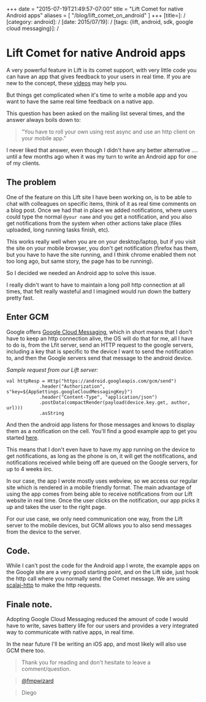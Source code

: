 +++
date = "2015-07-19T21:49:57-07:00"
title = "Lift Comet for native Android apps"
aliases = [
	"/blog/lift_comet_on_android"
]
+++
[title=]: /
[category: android]: /
[date: 2015/07/19]: /
[tags: {lift, android, sdk, google cloud messaging}]: /

# Lift Comet for native Android apps

A very powerful feature in Lift is its comet support, with very little code you can have an app that gives feedback to your users in real time. If you are new to the concept, these [videos](http://blog.fmpwizard.com/blog/comet-actors-presentation) may help you.

But things get complicated when it's time to write a mobile app and you want to have the same real time feedback on a native app.

This question has been asked on the mailing list several times, and the answer always boils down to:


>"You have to roll your own using rest async and use an http client on your mobile app."

I never liked that answer, even though I didn't have any better alternative .... until a few months ago when it was my turn to write an Android app for one of my clients.

## The problem

One of the feature on this Lift site I have been working on, is to be able to chat with colleagues on specific items, think of it as real time comments on a blog post. Once we had that in place we added notifications, where users could type the normal `@your name` and you get a notification, and you also get notifications from the system when other actions take place (files uploaded, long running tasks finish, etc).

This works really well when you are on your desktop/laptop, but if you visit the site on your mobile browser, you don't get notification (firefox has them, but you have to have the site running, and I think chrome enabled them not too long ago, but same story, the page has to be running).

So I decided we needed an Android app to solve this issue.

I really didn't want to have to maintain a long poll http connection at all times, that felt really wasteful and I imagined would run down the battery pretty fast.

## Enter GCM

Google offers [Google Cloud Messaging](https://developers.google.com/cloud-messaging/), which in short means that I don't have to keep an http connection alive, the OS will do that for me, all I have to do is, from the Lfit server, send an HTTP request to the google servers, including a key that is specific to the device I want to send the notification to, and then the Google servers send that message to the android device.


*Sample request from our Lift server:*
```
val httpResp = Http("https://android.googleapis.com/gcm/send")
            .header("Authorization", s"key=${AppSettings.googleCloudMessagingKey}")
            .header("Content-Type", "application/json")
            .postData(compactRender(payload(device.key.get, author, url)))
            .asString

```

And then the android app listens for those messages and knows to display them as a notification on the cell. You'll find a good example app to get you started [here](https://developers.google.com/cloud-messaging/android/start).

This means that I don't even have to have my app running on the device to get notifications, as long as the phone is on, it will get the notifications, and notifications received while being off are queued on the Google servers, for up to 4 weeks iirc.

In our case, the app I wrote mostly uses webview, so we access our regular site which is rendered in a mobile friendly format. The main advantage of using the app comes from being able to receive notifications from our Lift website in real time. Once the user clicks on the notification, our app picks it up and takes the user to the right page.

For our use case, we only need communication one way, from the Lift server to the mobile devices, but GCM allows you to also send messages from the device to the server.

## Code.

While I can't post the code for the Android app I wrote, the example apps on the Google site are a very good starting point, and on the Lift side, just hook the http call where you normally send the Comet message. We are using [scalaj-http](https://github.com/scalaj/scalaj-http) to make the http requests.

## Finale note.

Adopting Google Cloud Messaging reduced the amount of code I would have to write, saves battery life for our users and provides a very integrated way to communicate with native apps, in real time.

In the near future I'll be writing an iOS app, and most likely will also use GCM there too.

>Thank you for reading and don't hesitate to leave a comment/question.

>[@fmpwizard](https://twitter.com/fmpwizard)

>Diego
